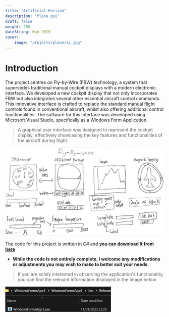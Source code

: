 ```yaml
---
title: "Artificial Horizon"
description: "Plane gui"
draft: false
weight: 205
dateString: May 2019
cover:
    image: "projects/plane/ai.jpg"
--- 
```


# Introduction
The project centres on Fly-by-Wire (FBW) technology, a system that supersedes traditional manual cockpit displays with a modern electronic interface. We developed a new cockpit display that not only incorporates FBW but also integrates several other essential aircraft control commands. This innovative interface is crafted to replace the standard manual flight controls found in conventional aircraft, whilst also offering additional control functionalities. The software for this interface was developed using Microsoft Visual Studio, specifically as a Windows Form Application.

> A graphical user interface was designed to represent the cockpit display, effectively showcasing the key features and functionalities of the aircraft during flight. 

![](/projects/plane/draft.jpg)

The code for this project is written in C# and 
[**you can download It from here**](https://github.com/hmandaliya27/Plane-GUI/)

- **While the code is not entirely complete, I welcome any modifications or adjustments you may wish to make to better suit your needs.**

> If you are solely interested in observing the application's functionality, you can find the relevant information displayed in the image below.


![](/projects/plane/release.jpg)

